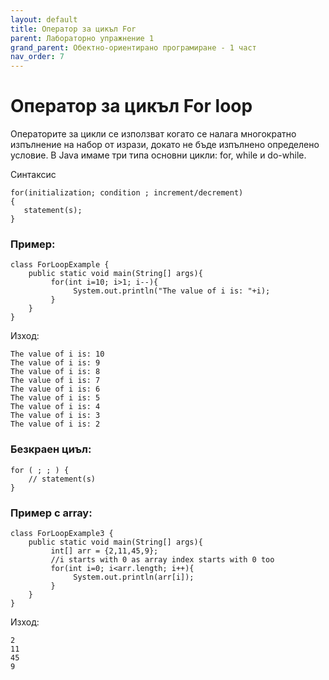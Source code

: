 ```yaml
---
layout: default
title: Оператор за цикъл For
parent: Лабораторно упражнение 1
grand_parent: Обектно-ориентирано програмиране - 1 част
nav_order: 7
---
```

# Оператор за цикъл For loop

Операторите за цикли се използват когато се налага многократно изпълнение на набор от изрази, докато не бъде изпълнено определено условие. В Java имаме три типа основни цикли: for, while и do-while.

Синтаксис

```
for(initialization; condition ; increment/decrement)
{
   statement(s);
}
```

### Пример:

```
class ForLoopExample {
    public static void main(String[] args){
         for(int i=10; i>1; i--){
              System.out.println("The value of i is: "+i);
         }
    }
}
```

Изход:

```
The value of i is: 10
The value of i is: 9
The value of i is: 8
The value of i is: 7
The value of i is: 6
The value of i is: 5
The value of i is: 4
The value of i is: 3
The value of i is: 2
```

### Безкраен циъл:

```
for ( ; ; ) {
    // statement(s)
}
```

### Пример с array:

```
class ForLoopExample3 {
    public static void main(String[] args){
         int[] arr = {2,11,45,9};
         //i starts with 0 as array index starts with 0 too
         for(int i=0; i<arr.length; i++){
              System.out.println(arr[i]);
         }
    }
}
```

Изход:

```
2
11
45
9
```
